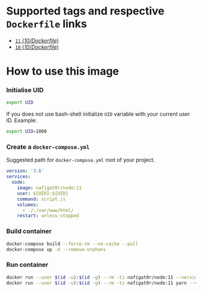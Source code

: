 # Supported tags and respective `Dockerfile` links
-	[`11` (*10/Dockerfile*)](https://github.com/nafigator/docker-library/blob/master/node/11/Dockerfile)
-	[`10` (*10/Dockerfile*)](https://github.com/nafigator/docker-library/blob/master/node/10/Dockerfile)

# How to use this image
### Initialise UID
```bash
export UID
```
If you does not use bash-shell initialize `UID` variable with your current user ID. Example:
```bash
export UID=1000
```

### Create a `docker-compose.yml`

Suggested path for `docker-compose.yml` root of your project.
```yaml
version: '3.6'
services:
  node:
    image: nafigat0r/node:11
    user: ${UID}:${UID}
    command: script.js
    volumes:
      - ./:/var/www/html/
    restart: unless-stopped
```
### Build container
```bash
docker-compose build --force-rm --no-cache --pull
docker-compose up -d --remove-orphans
```

### Run container
```bash
docker run --user $(id -u):$(id -g) --rm -ti nafigat0r/node:11 --version
docker run --user $(id -u):$(id -g) --rm -ti nafigat0r/node:11 yarn --version
```
